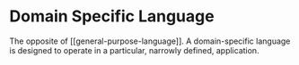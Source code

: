 # Domain Specific Language
The opposite of [[general-purpose-language]]. A domain-specific language is designed to operate in a particular, narrowly defined, application.